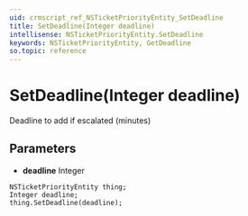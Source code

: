```yaml
---
uid: crmscript_ref_NSTicketPriorityEntity_SetDeadline
title: SetDeadline(Integer deadline)
intellisense: NSTicketPriorityEntity.SetDeadline
keywords: NSTicketPriorityEntity, GetDeadline
so.topic: reference
---
```


# SetDeadline(Integer deadline)

Deadline to add if escalated (minutes)

## Parameters

* **deadline** Integer

```crmscript
NSTicketPriorityEntity thing;
Integer deadline;
thing.SetDeadline(deadline);
```

